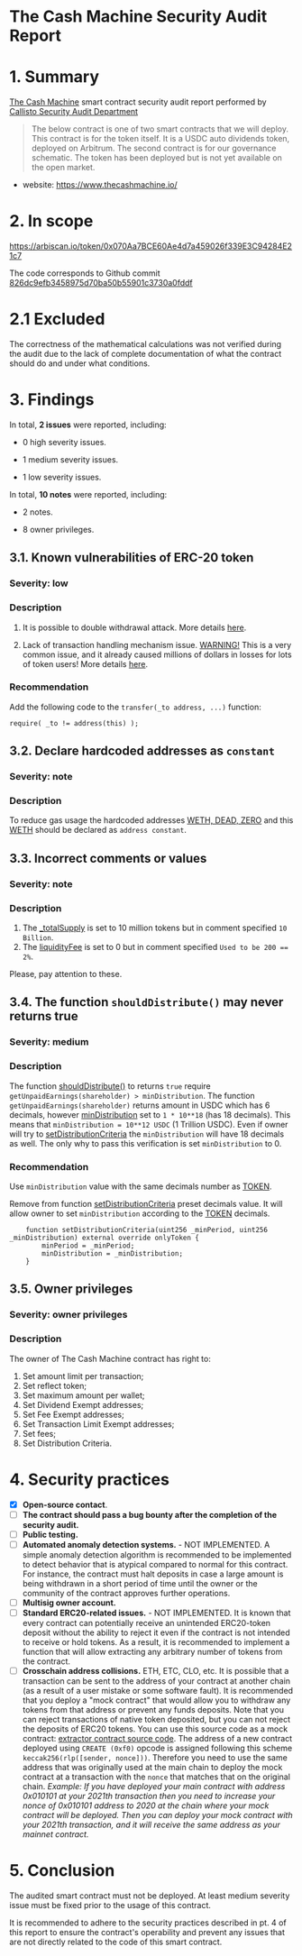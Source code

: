 # The Cash Machine Security Audit Report

# 1. Summary

[The Cash Machine](https://github.com/d-sfounis/TheCashMachine) smart contract security audit report performed by [Callisto Security Audit Department](https://github.com/EthereumCommonwealth/Auditing)

> The below contract is one of two smart contracts that we will deploy. This contract is for the token itself. It is a USDC auto dividends token, deployed on Arbitrum. The second contract is for our governance schematic. The token has been deployed but is not yet available on the open market.

- website: https://www.thecashmachine.io/

# 2. In scope

https://arbiscan.io/token/0x070Aa7BCE60Ae4d7a459026f339E3C94284E21c7

The code corresponds to Github commit [826dc9efb3458975d70ba50b55901c3730a0fddf](https://github.com/d-sfounis/TheCashMachine/blob/826dc9efb3458975d70ba50b55901c3730a0fddf/contracts/)

# 2.1 Excluded

The correctness of the mathematical calculations was not verified during the audit due to the lack of complete documentation of what the contract should do and under what conditions.

# 3. Findings

In total, **2 issues** were reported, including:

- 0 high severity issues.

- 1 medium severity issues.

- 1 low severity issues.

In total, **10 notes** were reported, including:

- 2 notes.

- 8 owner privileges.


## 3.1. Known vulnerabilities of ERC-20 token

### Severity: low

### Description

1. It is possible to double withdrawal attack. More details [here](https://docs.google.com/document/d/1YLPtQxZu1UAvO9cZ1O2RPXBbT0mooh4DYKjA_jp-RLM/edit).

2. Lack of transaction handling mechanism issue. [WARNING!](https://gist.github.com/Dexaran/ddb3e89fe64bf2e06ed15fbd5679bd20)  This is a very common issue, and it already caused millions of dollars in losses for lots of token users! More details [here](https://docs.google.com/document/d/1Feh5sP6oQL1-1NHi-X1dbgT3ch2WdhbXRevDN681Jv4/edit).

### Recommendation

Add the following code to the `transfer(_to address, ...)` function:

```
require( _to != address(this) );

```

## 3.2. Declare hardcoded addresses as `constant`

### Severity: note

### Description

To reduce gas usage the hardcoded addresses [WETH, DEAD, ZERO](https://github.com/d-sfounis/TheCashMachine/blob/826dc9efb3458975d70ba50b55901c3730a0fddf/contracts/TheCashMachine.sol#L298-L300) and this [WETH](https://github.com/d-sfounis/TheCashMachine/blob/826dc9efb3458975d70ba50b55901c3730a0fddf/contracts/TheCashMachine.sol#L97) should be declared as `address constant`.



## 3.3. Incorrect comments or values

### Severity: note

### Description

1. The [_totalSupply](https://github.com/d-sfounis/TheCashMachine/blob/826dc9efb3458975d70ba50b55901c3730a0fddf/contracts/TheCashMachine.sol#L307) is set to 10 million tokens but in comment specified `10 Billion`. 
2. The [liquidityFee](https://github.com/d-sfounis/TheCashMachine/blob/826dc9efb3458975d70ba50b55901c3730a0fddf/contracts/TheCashMachine.sol#L321) is set to 0 but in comment specified `Used to be 200 == 2%`.

Please, pay attention to these.

## 3.4. The function `shouldDistribute()` may never returns true

### Severity: medium

### Description

The function [shouldDistribute()](https://github.com/d-sfounis/TheCashMachine/blob/826dc9efb3458975d70ba50b55901c3730a0fddf/contracts/TheCashMachine.sol#L232) to returns `true` require `getUnpaidEarnings(shareholder) > minDistribution`. The function `getUnpaidEarnings(shareholder)` returns amount in USDC which has 6 decimals, however [minDistribution](https://github.com/d-sfounis/TheCashMachine/blob/826dc9efb3458975d70ba50b55901c3730a0fddf/contracts/TheCashMachine.sol#L113) set to `1 * 10**18` (has 18 decimals). This means that `minDistribution = 10**12 USDC` (1 Trillion USDC). Even if owner will try to [setDistributionCriteria](https://github.com/d-sfounis/TheCashMachine/blob/826dc9efb3458975d70ba50b55901c3730a0fddf/contracts/TheCashMachine.sol#L163-L165) the `minDistribution` will have 18 decimals as well. The only why to pass this verification is set `minDistribution` to 0.

### Recommendation

Use `minDistribution` value with the same decimals number as [TOKEN](https://github.com/d-sfounis/TheCashMachine/blob/826dc9efb3458975d70ba50b55901c3730a0fddf/contracts/TheCashMachine.sol#L95). 

Remove from function [setDistributionCriteria](https://github.com/d-sfounis/TheCashMachine/blob/826dc9efb3458975d70ba50b55901c3730a0fddf/contracts/TheCashMachine.sol#L163-L165) preset decimals value. It will allow owner to set `minDistribution` according to the [TOKEN](https://github.com/d-sfounis/TheCashMachine/blob/826dc9efb3458975d70ba50b55901c3730a0fddf/contracts/TheCashMachine.sol#L95) decimals.

```Solidity
    function setDistributionCriteria(uint256 _minPeriod, uint256 _minDistribution) external override onlyToken {
        minPeriod = _minPeriod;
        minDistribution = _minDistribution;
    }
```

## 3.5. Owner privileges

### Severity: owner privileges

### Description

The owner of The Cash Machine contract has right to:

1. Set amount limit per transaction;
2. Set reflect token;
3. Set maximum amount per wallet;
4. Set Dividend Exempt addresses;
5. Set Fee Exempt addresses;
6. Set Transaction Limit Exempt addresses;
7. Set fees;
8. Set Distribution Criteria.



# 4. Security practices

- [x] **Open-source contact**.
- [ ] **The contract should pass a bug bounty after the completion of the security audit.**
- [ ] **Public testing.**
- [ ] **Automated anomaly detection systems.** - NOT IMPLEMENTED. A simple anomaly detection algorithm is recommended to be implemented to detect behavior that is atypical compared to normal for this contract. For instance, the contract must halt deposits in case a large amount is being withdrawn in a short period of time until the owner or the community of the contract approves further operations.
- [ ] **Multisig owner account.**
- [ ] **Standard ERC20-related issues.** - NOT IMPLEMENTED. It is known that every contract can potentially receive an unintended ERC20-token deposit without the ability to reject it even if the contract is not intended to receive or hold tokens. As a result, it is recommended to implement a function that will allow extracting any arbitrary number of tokens from the contract.
- [ ] **Crosschain address collisions.** ETH, ETC, CLO, etc. It is possible that a transaction can be sent to the address of your contract at another chain (as a result of a user mistake or some software fault). It is recommended that you deploy a "mock contract" that would allow you to withdraw any tokens from that address or prevent any funds deposits. Note that you can reject transactions of native token deposited, but you can not reject the deposits of ERC20 tokens. You can use this source code as a mock contract: [extractor contract source code](https://github.com/EthereumCommonwealth/GNT-emergency-extractor-contract/blob/master/extractor.sol). The address of a new contract deployed using `CREATE (0xf0)` opcode is assigned following this scheme `keccak256(rlp([sender, nonce]))`. Therefore you need to use the same address that was originally used at the main chain to deploy the mock contract at a transaction with the `nonce` that matches that on the original chain. _Example: If you have deployed your main contract with address 0x010101 at your 2021th transaction then you need to increase your nonce of 0x010101 address to 2020 at the chain where your mock contract will be deployed. Then you can deploy your mock contract with your 2021th transaction, and it will receive the same address as your mainnet contract._

# 5. Conclusion

The audited smart contract must not be deployed. At least medium severity issue must be fixed prior to the usage of this contract.

It is recommended to adhere to the security practices described in pt. 4 of this report to ensure the contract's operability and prevent any issues that are not directly related to the code of this smart contract.
